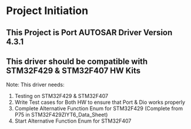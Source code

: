 # Project Initiation
## This Project is Port AUTOSAR Driver Version 4.3.1
## This driver should be compatible with STM32F429 & STM32F407 HW Kits 
Note: This driver needs:
1. Testing on STM32F429 & STM32F407
1. Write Test cases for Both HW to ensure that Port & Dio works properly
1. Complete Alternative Function Enum for STM32F429 (Complete from P75 in STM32F429ZIYT6_Data_Sheet)
1. Start Alternative Function Enum for STM32F407
